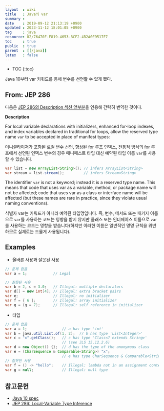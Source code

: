 ```yaml
---
layout  : wiki
title   : Java의 var
summary : 
date    : 2019-09-12 21:13:19 +0900
updated : 2023-11-12 18:01:05 +0900
tag     : java
resource: 02/76470F-F819-4653-8CF2-4B2A0E9517F7
toc     : true
public  : true
parent  : [[/java]]
latex   : false
---
```

* TOC
{:toc}


Java 10부터 var 키워드를 통해 변수를 선언할 수 있게 됐다.

## From: JEP 286

다음은 [JEP 286의 Description 섹션 앞부분](https://openjdk.org/jeps/286#Description )을 인용해 간략히 번역한 것이다.

>
**Description**
>
For local variable declarations with initializers, enhanced for-loop indexes, and index variables declared in traditional for loops, allow the reserved type name `var` to be accepted in place of manifest types:

이니셜라이저가 포함된 로컬 변수 선언, 향상된 for 루프 인덱스, 전통적 방식의 for 루프에서 선언된 인덱스 변수의 경우 매니페스트 타입 대신 예약된 타입 이름 `var`를 사용할 수 있습니다.

>
```java
var list = new ArrayList<String>(); // infers ArrayList<String>
var stream = list.stream();         // infers Stream<String>
```

>
The identifier `var` is not a keyword; instead it is a reserved type name.
This means that code that uses var as a variable, method, or package name will not be affected; code that uses var as a class or interface name will be affected (but these names are rare in practice, since they violate usual naming conventions).

식별자 var는 키워드가 아니라 예약된 타입명입니다.
즉, 변수, 메서드 또는 패키지 이름으로 `var`를 사용하는 코드는 영향을 받지 않지만 클래스 또는 인터페이스 이름으로 `var`를 사용하는 코드는 영향을 받습니다(하지만 이러한 이름은 일반적인 명명 규칙을 위반하므로 실제로는 드물게 사용됩니다).


## Examples

* 올바른 사용과 잘못된 사용

```java
// 문제 없음
var a = 1;            // Legal

// 잘못된 사용
var b = 2, c = 3.0;   // Illegal: multiple declarators
var d[] = new int[4]; // Illegal: extra bracket pairs
var e;                // Illegal: no initializer
var f = { 6 };        // Illegal: array initializer
var g = (g = 7);      // Illegal: self reference in initializer
```

* 타입

```java
// 문제 없음
var a = 1;                // a has type 'int'
var b = java.util.List.of(1, 2);  // b has type 'List<Integer>'
var c = "x".getClass();   // c has type 'Class<? extends String>' 
                          // (see JLS 15.12.2.6)
var d = new Object() {};  // d has the type of the anonymous class
var e = (CharSequence & Comparable<String>) "x";
                          // e has type CharSequence & Comparable<String>
// 잘못된 사용
var f = () -> "hello";    // Illegal: lambda not in an assignment context
var g = null;             // Illegal: null type
```

## 참고문헌

- [Java 10 spec][local-var]
- [JEP 286: Local-Variable Type Inference]( https://openjdk.org/jeps/286 )

[local-var]: https://docs.oracle.com/javase/specs/jls/se10/html/jls-14.html#jls-14.4
